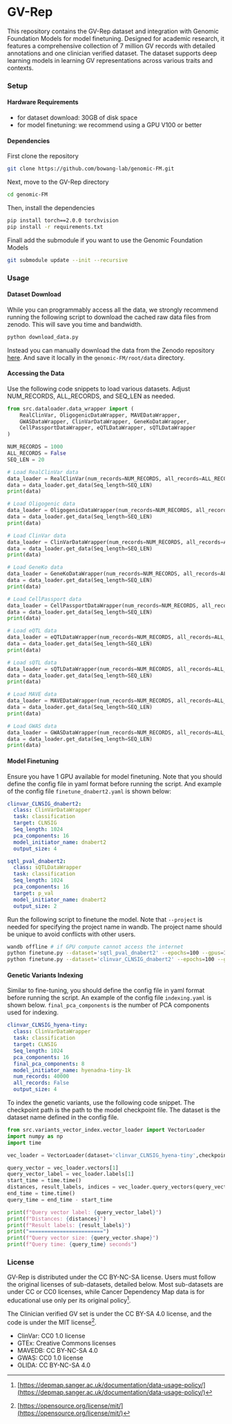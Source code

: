 # GV-Rep

This repository contains the GV-Rep dataset and integration with Genomic Foundation Models for model finetuning. Designed for academic research, it features a comprehensive collection of 7 million GV records with detailed annotations and one clinician verified dataset. The dataset supports deep learning models in learning GV representations across various traits and contexts.

### Setup

#### Hardware Requirements

- for dataset download: 30GB of disk space
- for model finetuning: we recommend using a GPU V100 or better

#### Dependencies
First clone the repository
```bash
git clone https://github.com/bowang-lab/genomic-FM.git
```
Next, move to the GV-Rep directory
```bash
cd genomic-FM
```
Then, install the dependencies


```bash
pip install torch==2.0.0 torchvision
pip install -r requirements.txt
```

Finall add  the submodule if you want to use the Genomic Foundation Models
```bash
git submodule update --init --recursive
```

### Usage

#### Dataset Download
While you can programmably access all the data, we strongly recommend running the following script to download the
cached raw data files from zenodo. This will save you time and bandwidth.
```bash
python download_data.py
```
Instead you can manually download the data from the Zenodo repository [here](https://zenodo.org/records/11502840). And save it locally in the `genomic-FM/root/data` directory.

#### Accessing the Data

Use the following code snippets to load various datasets. Adjust NUM_RECORDS, ALL_RECORDS, and SEQ_LEN as needed.
```python
from src.dataloader.data_wrapper import (
    RealClinVar, OligogenicDataWrapper, MAVEDataWrapper,
    GWASDataWrapper, ClinVarDataWrapper, GeneKoDataWrapper,
    CellPassportDataWrapper, eQTLDataWrapper, sQTLDataWrapper
)

NUM_RECORDS = 1000
ALL_RECORDS = False
SEQ_LEN = 20

# Load RealClinVar data
data_loader = RealClinVar(num_records=NUM_RECORDS, all_records=ALL_RECORDS)
data = data_loader.get_data(Seq_length=SEQ_LEN)
print(data)

# Load Oligogenic data
data_loader = OligogenicDataWrapper(num_records=NUM_RECORDS, all_records=ALL_RECORDS)
data = data_loader.get_data(Seq_length=SEQ_LEN)
print(data)

# Load ClinVar data
data_loader = ClinVarDataWrapper(num_records=NUM_RECORDS, all_records=ALL_RECORDS)
data = data_loader.get_data(Seq_length=SEQ_LEN)
print(data)

# Load GeneKo data
data_loader = GeneKoDataWrapper(num_records=NUM_RECORDS, all_records=ALL_RECORDS)
data = data_loader.get_data(Seq_length=SEQ_LEN)
print(data)

# Load CellPassport data
data_loader = CellPassportDataWrapper(num_records=NUM_RECORDS, all_records=ALL_RECORDS)
data = data_loader.get_data(Seq_length=SEQ_LEN)
print(data)

# Load eQTL data
data_loader = eQTLDataWrapper(num_records=NUM_RECORDS, all_records=ALL_RECORDS)
data = data_loader.get_data(Seq_length=SEQ_LEN)
print(data)

# Load sQTL data
data_loader = sQTLDataWrapper(num_records=NUM_RECORDS, all_records=ALL_RECORDS)
data = data_loader.get_data(Seq_length=SEQ_LEN)
print(data)

# Load MAVE data
data_loader = MAVEDataWrapper(num_records=NUM_RECORDS, all_records=ALL_RECORDS)
data = data_loader.get_data(Seq_length=SEQ_LEN)
print(data)

# Load GWAS data
data_loader = GWASDataWrapper(num_records=NUM_RECORDS, all_records=ALL_RECORDS)
data = data_loader.get_data(Seq_length=SEQ_LEN)
print(data)
```
#### Model Finetuning
Ensure you have 1 GPU available for model finetuning. Note that you should define the config file in yaml format before running the script. And example of the config file ```finetune_dnabert2.yaml``` is shown below:

```yaml
clinvar_CLNSIG_dnabert2:
  class: ClinVarDataWrapper
  task: classification
  target: CLNSIG
  Seq_length: 1024
  pca_components: 16
  model_initiator_name: dnabert2
  output_size: 4

sqtl_pval_dnabert2:
  class: sQTLDataWrapper
  task: classification
  Seq_length: 1024
  pca_components: 16
  target: p_val
  model_initiator_name: dnabert2
  output_size: 2
```


Run the following script to finetune the model. Note that ```--project``` is needed for specifying the project name in wandb. The project name should be unique to avoid conflicts with other users.
```bash
wandb offline # if GPU compute cannot access the internet
python finetune.py --dataset='sqtl_pval_dnabert2' --epochs=100 --gpus=1 --num_workers=8 --config=configs/finetune_dnabert2.yaml --seed=0 --project='GV-Rep'
python finetune.py --dataset='clinvar_CLNSIG_dnabert2' --epochs=100 --gpus=8 --num_workers=8 --config=configs/finetune_dnabert2.yaml --seed=0 --project='GV-Rep'
```

#### Genetic Variants Indexing
Similar to fine-tuning, you should define the config file in yaml format before running the script. An example of the config file ```indexing.yaml``` is shown below. ```final_pca_components``` is the number of PCA components used for indexing.

```yaml
clinvar_CLNSIG_hyena-tiny:
  class: ClinVarDataWrapper
  task: classification
  target: CLNSIG
  Seq_length: 1024
  pca_components: 16
  final_pca_components: 8
  model_initiator_name: hyenadna-tiny-1k
  num_records: 40000
  all_records: False
  output_size: 4
```
To index the genetic variants, use the following code snippet. The checkpoint path is the path to the model checkpoint file. The dataset is the dataset name defined in the config file.

```python
from src.variants_vector_index.vector_loader import VectorLoader
import numpy as np
import time

vec_loader = VectorLoader(dataset='clinvar_CLNSIG_hyena-tiny',checkpoint='Run-GFM/luxnk59q/checkpoints/epoch=99-step=431100.ckpt')

query_vector = vec_loader.vectors[1]
query_vector_label = vec_loader.labels[1]
start_time = time.time()
distances, result_labels, indices = vec_loader.query_vectors(query_vector, k=20)
end_time = time.time()
query_time = end_time - start_time

print(f"Query vector label: {query_vector_label}")
print(f"Distances: {distances}")
print(f"Result labels: {result_labels}")
print("========================")
print(f"Query vector size: {query_vector.shape}")
print(f"Query time: {query_time} seconds")
```

### License

GV-Rep is distributed under the CC BY-NC-SA license. Users must follow the original licenses of sub-datasets, detailed below. Most sub-datasets are under CC or CC0 licenses, while Cancer Dependency Map data is for educational use only per its original policy[^1].

The Clinician verified GV set is under the CC BY-SA 4.0 license, and the code is under the MIT license[^2].

- ClinVar: CC0 1.0 license
- GTEx: Creative Commons licenses
- MAVEDB: CC BY-NC-SA 4.0
- GWAS: CC0 1.0 license
- OLIDA: CC BY-NC-SA 4.0

[^1]: [https://depmap.sanger.ac.uk/documentation/data-usage-policy/](https://depmap.sanger.ac.uk/documentation/data-usage-policy/)
[^2]: [https://opensource.org/license/mit/](https://opensource.org/license/mit/)
